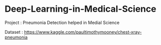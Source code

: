 # Deep-Learning-in-Medical-Science

Project : Pneumonia Detection helped in Medial Science

Dataset : https://www.kaggle.com/paultimothymooney/chest-xray-pneumonia
